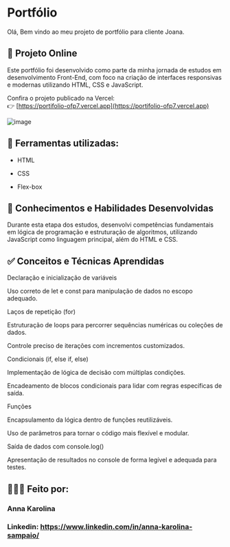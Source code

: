 # Portfólio
Olá, Bem vindo ao meu projeto de portfólio para cliente Joana.

## 🔗 Projeto Online

Este portfólio foi desenvolvido como parte da minha jornada de estudos em desenvolvimento Front-End, com foco na criação de interfaces responsivas e modernas utilizando HTML, CSS e JavaScript.

Confira o projeto publicado na Vercel:  
👉 [https://portifolio-ofp7.vercel.app](https://portifolio-ofp7.vercel.app)

![image](https://user-images.githubusercontent.com/77756047/211304452-220fedf0-f91b-490f-8a65-a60ce860bc5c.png)

## 🚀 Ferramentas utilizadas:

* HTML

* CSS

* Flex-box

## 🧠 Conhecimentos e Habilidades Desenvolvidas

Durante esta etapa dos estudos, desenvolvi competências fundamentais em lógica de programação e estruturação de algoritmos, utilizando JavaScript como linguagem principal, além do HTML e CSS.

## ✅ Conceitos e Técnicas Aprendidas

Declaração e inicialização de variáveis

Uso correto de let e const para manipulação de dados no escopo adequado.

Laços de repetição (for)

Estruturação de loops para percorrer sequências numéricas ou coleções de dados.

Controle preciso de iterações com incrementos customizados.

Condicionais (if, else if, else)

Implementação de lógica de decisão com múltiplas condições.

Encadeamento de blocos condicionais para lidar com regras específicas de saída.

Funções

Encapsulamento da lógica dentro de funções reutilizáveis.

Uso de parâmetros para tornar o código mais flexível e modular.

Saída de dados com console.log()

Apresentação de resultados no console de forma legível e adequada para testes.

## 👩🏻‍💻 Feito por:

### Anna Karolina

### Linkedin: https://www.linkedin.com/in/anna-karolina-sampaio/

```
